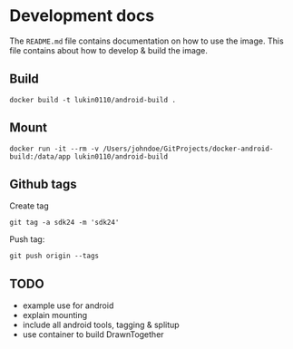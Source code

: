 Development docs
================
The `README.md` file contains documentation on how to use the image. This file contains about how to develop & build 
 the image.

## Build
```
docker build -t lukin0110/android-build .
```

## Mount
```
docker run -it --rm -v /Users/johndoe/GitProjects/docker-android-build:/data/app lukin0110/android-build
```

## Github tags

Create tag
```
git tag -a sdk24 -m 'sdk24'
```

Push tag:
```
git push origin --tags
```

## TODO

* example use for android
* explain mounting
* include all android tools, tagging & splitup
* use container to build DrawnTogether



